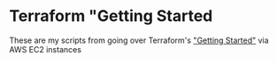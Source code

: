 # Terraform "Getting Started
These are my scripts from going over Terraform's ["Getting Started"](https://learn.hashicorp.com/terraform#getting-started) via AWS EC2 instances
